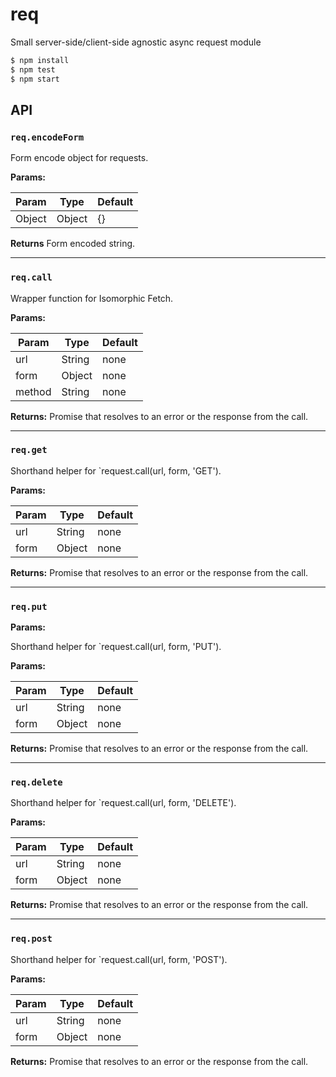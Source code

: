 # req

Small server-side/client-side agnostic async request module

```sh
$ npm install
$ npm test
$ npm start
```

## API

### `req.encodeForm`

Form encode object for requests.

**Params:**

| Param          | Type         | Default                 |
| -------------- | ------------ | ----------------------- |
| Object         | Object       | {}                      |

**Returns**
Form encoded string.

---

### `req.call`

Wrapper function for Isomorphic Fetch.

**Params:**

| Param          | Type         | Default                 |
| -------------- | ------------ | ----------------------- |
| url            | String       | none                    |
| form           | Object       | none                    |
| method         | String       | none                    |


**Returns:**
Promise that resolves to an error or the response from the call.

---

### `req.get`

Shorthand helper for `request.call(url, form, 'GET').

**Params:**

| Param          | Type         | Default                 |
| -------------- | ------------ | ----------------------- |
| url            | String       | none                    |
| form           | Object       | none                    |

**Returns:**
Promise that resolves to an error or the response from the call.

---

### `req.put`

**Params:**

Shorthand helper for `request.call(url, form, 'PUT').

**Params:**

| Param          | Type         | Default                 |
| -------------- | ------------ | ----------------------- |
| url            | String       | none                    |
| form           | Object       | none                    |


**Returns:**
Promise that resolves to an error or the response from the call.

---

### `req.delete`

Shorthand helper for `request.call(url, form, 'DELETE').

**Params:**

| Param          | Type         | Default                 |
| -------------- | ------------ | ----------------------- |
| url            | String       | none                    |
| form           | Object       | none                    |

**Returns:**
Promise that resolves to an error or the response from the call.

---

### `req.post`

Shorthand helper for `request.call(url, form, 'POST').

**Params:**

| Param          | Type         | Default                 |
| -------------- | ------------ | ----------------------- |
| url            | String       | none                    |
| form           | Object       | none                    |

**Returns:**
Promise that resolves to an error or the response from the call.

